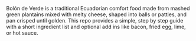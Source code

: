 Bolón de Verde is a traditional Ecuadorian comfort food made from mashed green plantains mixed with melty cheese, shaped into balls or patties, and pan crisped until golden. This repo provides a simple, step by step guide with a short ingredient list and optional add ins like bacon, fried egg, lime, or hot sauce.
